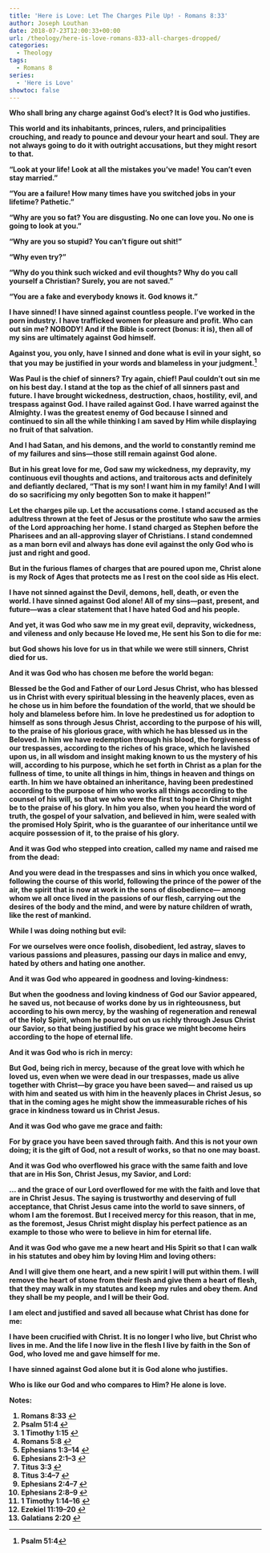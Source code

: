 ```yaml
---
title: 'Here is Love: Let The Charges Pile Up! - Romans 8:33'
author: Joseph Louthan
date: 2018-07-23T12:00:33+00:00
url: /theology/here-is-love-romans-833-all-charges-dropped/
categories:
  - Theology
tags:
  - Romans 8
series:
  - 'Here is Love'
showtoc: false
---
```

<p class="p1">
  <b>Who shall bring any charge against God’s elect? It is God who justifies.<a class="simple-footnote" title="Romans 8:33" id="return-note-3719-1" href="#note-3719-1"></a>

<p class="p1">
  This world and its inhabitants, princes, rulers, and principalities crouching, and ready to pounce and devour your heart and soul. They are not always going to do it with outright accusations, but they might resort to that.

<p class="p1">
  “Look at your life! Look at all the mistakes you’ve made! You can’t even stay married.”

<p class="p1">
  “You are a failure! How many times have you switched jobs in your lifetime? Pathetic.”

<p class="p1">
  “Why are you so fat? You are disgusting. No one can love you. No one is going to look at you.”

<p class="p1">
  “Why are you so stupid? You can’t figure out shit!”

<p class="p1">
  “Why even try?”

<p class="p1">
  “Why do you think such wicked and evil thoughts? Why do you call yourself a Christian? Surely, you are not saved.”

<p class="p1">
  “You are a fake and everybody knows it. God knows it.”

<p class="p1">
  I have sinned! I have sinned against countless people. I’ve worked in the porn industry. I have trafficked women for pleasure and profit. Who can out sin me? NOBODY! And if the Bible is correct (bonus: it is), then all of my sins are ultimately against God himself.

**<span lang="en-US">Against you, you only, have I sinned and done what is evil in your sight, so that you may be justified in your words and blameless in your judgment.</span>**[^1]

<p class="p1">
  Was Paul is the chief of sinners? <a class="simple-footnote" title="1 Timothy 1:15" id="return-note-3719-3" href="#note-3719-3"></a> Try again, chief! Paul couldn’t out sin me on his best day. I stand at the top as the chief of all sinners past and future. I have brought wickedness, destruction, chaos, hostility, evil, and trespass against God. I have railed against God. I have warred against the Almighty. I was the greatest enemy of God because I sinned and continued to sin all the while thinking I am saved by Him while displaying no fruit of that salvation.

<p class="p1">
  And I had Satan, and his demons, and the world to constantly remind me of my failures and sins—those still remain against God alone.

<p class="p1">
  But in his great love for me, God saw my wickedness, my depravity, my continuous evil thoughts and actions, and traitorous acts and definitely and defiantly declared, “That is my son! I want him in my family! And I will do so sacrificing my only begotten Son to make it happen!”

<p class="p1">
  Let the charges pile up. Let the accusations come. I stand accused as the adultress thrown at the feet of Jesus or the prostitute who saw the armies of the Lord approaching her home. I stand charged as Stephen before the Pharisees and an all-approving slayer of Christians. I stand condemned as a man born evil and always has done evil against the only God who is just and right and good.

<p class="p1">
  But in the furious flames of charges that are poured upon me, Christ alone is my Rock of Ages that protects me as I rest on the cool side as His elect.

<p class="p1">
  I have not sinned against the Devil, demons, hell, death, or even the world. I have sinned against God alone! All of my sins—past, present, and future—was a clear statement that I have hated God and his people.

<p class="p1">
  And yet, it was God who saw me in my great evil, depravity, wickedness, and vileness and only because He loved me, He sent his Son to die for me:

<p class="p1">
  <b>but God shows his love for us in that while we were still sinners, Christ died for us.<a class="simple-footnote" title="Romans 5:8" id="return-note-3719-4" href="#note-3719-4"></a>

<p class="p1">
  And it was God who has chosen me before the world began:

<p class="p1">
  <b>Blessed be the God and Father of our Lord Jesus Christ, who has blessed us in Christ with every spiritual blessing in the heavenly places, </b><b>even as he chose us in him before the foundation of the world, that we should be holy and blameless before him. In love </b><b>he predestined us for adoption to himself as sons through Jesus Christ, according to the purpose of his will, </b><b>to the praise of his glorious grace, with which he has blessed us in the Beloved. </b><b>In him we have redemption through his blood, the forgiveness of our trespasses, according to the riches of his grace, </b><b>which he lavished upon us, in all wisdom and insight </b><b>making known to us the mystery of his will, according to his purpose, which he set forth in Christ </b><b>as a plan for the fullness of time, to unite all things in him, things in heaven and things on earth. </b><b>In him we have obtained an inheritance, having been predestined according to the purpose of him who works all things according to the counsel of his will, </b><b>so that we who were the first to hope in Christ might be to the praise of his glory. </b><b>In him you also, when you heard the word of truth, the gospel of your salvation, and believed in him, were sealed with the promised Holy Spirit, </b><b>who is the guarantee of our inheritance until we acquire possession of it, to the praise of his glory.<a class="simple-footnote" title="Ephesians 1:3–14" id="return-note-3719-5" href="#note-3719-5"></a>

<p class="p1">
  And it was God who stepped into creation, called my name and raised me from the dead:

<p class="p1">
  <b>And you were dead in the trespasses and sins </b><b>in which you once walked, following the course of this world, following the prince of the power of the air, the spirit that is now at work in the sons of disobedience— </b><b>among whom we all once lived in the passions of our flesh, carrying out the desires of the body and the mind, and were by nature children of wrath, like the rest of mankind.<a class="simple-footnote" title="Ephesians 2:1–3" id="return-note-3719-6" href="#note-3719-6"></a>

<p class="p1">
  While I was doing nothing but evil:

<p class="p1">
  <b>For we ourselves were once foolish, disobedient, led astray, slaves to various passions and pleasures, passing our days in malice and envy, hated by others and hating one another.<a class="simple-footnote" title="Titus 3:3" id="return-note-3719-7" href="#note-3719-7"></a>

<p class="p1">
  And it was God who appeared in goodness and loving-kindness:

<p class="p1">
  <b>But when the goodness and loving kindness of God our Savior appeared, </b><b>he saved us, not because of works done by us in righteousness, but according to his own mercy, by the washing of regeneration and renewal of the Holy Spirit, </b><b>whom he poured out on us richly through Jesus Christ our Savior, </b><b>so that being justified by his grace we might become heirs according to the hope of eternal life.<a class="simple-footnote" title="Titus 3:4–7" id="return-note-3719-8" href="#note-3719-8"></a>

<p class="p1">
  And it was God who is rich in mercy:

<p class="p1">
  <b>But God, being rich in mercy, because of the great love with which he loved us, </b><b>even when we were dead in our trespasses, made us alive together with Christ—by grace you have been saved— </b><b>and raised us up with him and seated us with him in the heavenly places in Christ Jesus, </b><b>so that in the coming ages he might show the immeasurable riches of his grace in kindness toward us in Christ Jesus.<a class="simple-footnote" title="Ephesians 2:4–7" id="return-note-3719-9" href="#note-3719-9"></a>

<p class="p1">
  And it was God who gave me grace and faith:

<p class="p1">
  <b>For by grace you have been saved through faith. And this is not your own doing; it is the gift of God, </b><b>not a result of works, so that no one may boast.<a class="simple-footnote" title="Ephesians 2:8–9" id="return-note-3719-10" href="#note-3719-10"></a>

<p class="p1">
  And it was God who overflowed his grace with the same faith and love that are in His Son, Christ Jesus, my Savior, and Lord:

<p class="p1">
  <b>… and the grace of our Lord overflowed for me with the faith and love that are in Christ Jesus. </b><b>The saying is trustworthy and deserving of full acceptance, that Christ Jesus came into the world to save sinners, of whom I am the foremost. </b><b>But I received mercy for this reason, that in me, as the foremost, Jesus Christ might display his perfect patience as an example to those who were to believe in him for eternal life.<a class="simple-footnote" title="1 Timothy 1:14–16" id="return-note-3719-11" href="#note-3719-11"></a>

<p class="p1">
  And it was God who gave me a new heart and His Spirit so that I can walk in his statutes and obey him by loving Him and loving others:

<p class="p1">
  <b>And I will give them one heart, and a new spirit I will put within them. I will remove the heart of stone from their flesh and give them a heart of flesh, </b><b>that they may walk in my statutes and keep my rules and obey them. And they shall be my people, and I will be their God.<a class="simple-footnote" title="Ezekiel 11:19–20" id="return-note-3719-12" href="#note-3719-12"></a>

<p class="p1">
  I am elect and justified and saved all because what Christ has done for me:

<p class="p1">
  <b>I have been crucified with Christ. It is no longer I who live, but Christ who lives in me. And the life I now live in the flesh I live by faith in the Son of God, who loved me and gave himself for me.<a class="simple-footnote" title="Galatians 2:20" id="return-note-3719-13" href="#note-3719-13"></a>

<p class="p1">
  I have sinned against God alone but it is God alone who justifies.

<p class="p1">
  Who is like our God and who compares to Him? He alone is love.

<div class="simple-footnotes">
  <p class="notes">
    Notes:
  </p>

  <ol>
    <li id="note-3719-1">
      Romans 8:33 <a href="#return-note-3719-1">&#8617;</a>
    </li>
    <li id="note-3719-2">
      <span lang="en-US">Psalm 51:4</span> <a href="#return-note-3719-2">&#8617;</a>
    </li>
    <li id="note-3719-3">
      1 Timothy 1:15 <a href="#return-note-3719-3">&#8617;</a>
    </li>
    <li id="note-3719-4">
      Romans 5:8 <a href="#return-note-3719-4">&#8617;</a>
    </li>
    <li id="note-3719-5">
      Ephesians 1:3–14 <a href="#return-note-3719-5">&#8617;</a>
    </li>
    <li id="note-3719-6">
      Ephesians 2:1–3 <a href="#return-note-3719-6">&#8617;</a>
    </li>
    <li id="note-3719-7">
      Titus 3:3 <a href="#return-note-3719-7">&#8617;</a>
    </li>
    <li id="note-3719-8">
      Titus 3:4–7 <a href="#return-note-3719-8">&#8617;</a>
    </li>
    <li id="note-3719-9">
      Ephesians 2:4–7 <a href="#return-note-3719-9">&#8617;</a>
    </li>
    <li id="note-3719-10">
      Ephesians 2:8–9 <a href="#return-note-3719-10">&#8617;</a>
    </li>
    <li id="note-3719-11">
      1 Timothy 1:14–16 <a href="#return-note-3719-11">&#8617;</a>
    </li>
    <li id="note-3719-12">
      Ezekiel 11:19–20 <a href="#return-note-3719-12">&#8617;</a>
    </li>
    <li id="note-3719-13">
      Galatians 2:20 <a href="#return-note-3719-13">&#8617;</a>
    </li>
  </ol>
</div>

[^1]: Psalm 51:4
